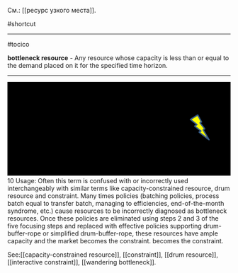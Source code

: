 См.: [[ресурс узкого места]].

#shortcut




<hr/>

#tocico

<b>bottleneck resource</b> -   Any resource whose capacity is less than or equal to the demand placed on it for the specified time horizon. 
<hr/>
<img src="./tocico_dictionary_2nd_editio-10_1.png"/>
10 
Usage: Often this term is confused with or incorrectly used interchangeably with similar terms like capacity-constrained resource, drum resource and constraint.  Many times policies (batching policies, process batch equal to transfer batch, managing to efficiencies, end-of-the-month syndrome, etc.) cause resources to be incorrectly diagnosed as bottleneck resources. Once these policies are eliminated using steps 2 and 3 of the five focusing steps and replaced with effective policies supporting drum-buffer-rope or simplified drum-buffer-rope, these resources have ample capacity and the market becomes the constraint.  becomes the constraint.  



See:[[capacity-constrained resource]], [[constraint]], [[drum resource]], [[interactive constraint]], [[wandering bottleneck]].
